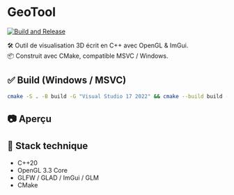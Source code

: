 # GeoTool
[![Build and Release](https://github.com/romaricbeltran/GeoTool/actions/workflows/build.yml/badge.svg)](https://github.com/romaricbeltran/GeoTool/actions/workflows/build.yml)

🛠️ Outil de visualisation 3D écrit en C++ avec OpenGL & ImGui.  
📦 Construit avec CMake, compatible MSVC / Windows.

## ✅ Build (Windows / MSVC)

```bash
cmake -S . -B build -G "Visual Studio 17 2022" && cmake --build build --config Release
```

## 📷 Aperçu

## 🔧 Stack technique
- C++20
- OpenGL 3.3 Core
- GLFW / GLAD / ImGui / GLM
- CMake

